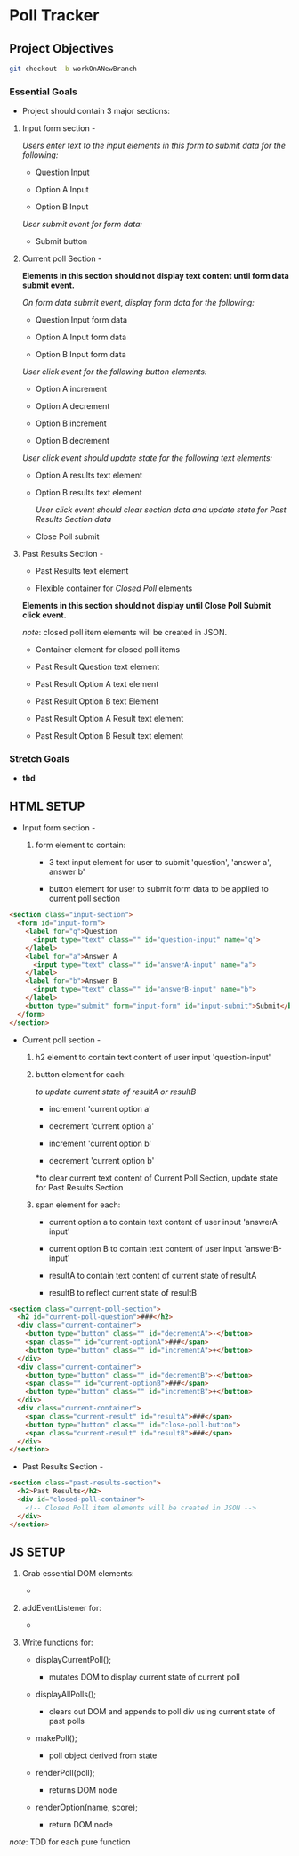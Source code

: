 # Poll Tracker

## Project Objectives

```zsh
git checkout -b workOnANewBranch
```

### Essential Goals

* Project should contain 3 major sections:
  
1. Input form section -

    *Users enter text to the input elements in this form to submit data for the following:*

    * Question Input

    * Option A Input

    * Option B Input

    *User submit event for form data:*

    * Submit button

1. Current poll Section -

    **Elements in this section should not display text content until form data submit event.**

    *On form data submit event, display form data for the following:*

    * Question Input form data

    * Option A Input form data

    * Option B Input form data

    *User click event for the following button elements:*

    * Option A increment

    * Option A decrement

    * Option B increment

    * Option B decrement

    *User click event should update state for the following text elements:*

    * Option A results text element

    * Option B results text element

        *User click event should clear section data and update state for Past Results Section data*

    * Close Poll submit

1. Past Results Section -

    * Past Results text element

    * Flexible container for *Closed Poll* elements

    **Elements in this section should not display until Close Poll Submit click  event.**

    *note*: closed poll item elements will be created in JSON.

    * Container element for closed poll items

    * Past Result Question text element

    * Past Result Option A text element

    * Past Result Option B text Element

    * Past Result Option A Result text element

    * Past Result Option B Result text element

### Stretch Goals

* **tbd**

## HTML SETUP

* Input form section -

  1. form element to contain:

      * 3 text input element for user to submit 'question', 'answer a', answer b'

      * button element for user to submit form data to be applied to current poll section

```html
<section class="input-section">
  <form id="input-form">
    <label for="q">Question
      <input type="text" class="" id="question-input" name="q">
    </label>
    <label for="a">Answer A
      <input type="text" class="" id="answerA-input" name="a">
    </label>
    <label for="b">Answer B
      <input type="text" class="" id="answerB-input" name="b">
    </label>
    <button type="submit" form="input-form" id="input-submit">Submit</button>
  </form>
</section>
```

* Current poll section -

    1. h2 element to contain text content of user input 'question-input'

    1. button element for each:

        *to update current state of resultA or resultB*

        * increment 'current option a'

        * decrement 'current option a'

        * increment 'current option b'

        * decrement 'current option b'

        *to clear current text content of Current Poll Section, update state for Past Results Section

    1. span element for each:

        * current option a to contain text content of user input 'answerA-input'

        * current option B to contain text content of user input 'answerB-input'

        * resultA to contain text content of current state of resultA

        * resultB to reflect current state of resultB

```html
<section class="current-poll-section">
  <h2 id="current-poll-question">###</h2>
  <div class="current-container">
    <button type="button" class="" id="decrementA">-</button>
    <span class="" id="current-optionA">###</span>
    <button type="button" class="" id="incrementA">+</button>
  </div>
  <div class="current-container">
    <button type="button" class="" id="decrementB">-</button>
    <span class="" id="current-optionB">###</span>
    <button type="button" class="" id="incrementB">+</button>
  </div>
  <div class="current-container">
    <span class="current-result" id="resultA">###</span>
    <button type="button" class="" id="close-poll-button">
    <span class="current-result" id="resultB">###</span>
  </div>
</section>
```

* Past Results Section -

```html
<section class="past-results-section">
  <h2>Past Results</h2>
  <div id="closed-poll-container">
    <!-- Closed Poll item elements will be created in JSON -->
  </div>
</section>
```

## JS SETUP

1. Grab essential DOM elements:

    *

2. addEventListener for:

    *

3. Write functions for:

    * displayCurrentPoll();
        * mutates DOM to display current state of current poll

    * displayAllPolls();
        * clears out DOM and appends to poll div using current state of past polls

    * makePoll();
        * poll object derived from state

    * renderPoll(poll);
        * returns DOM node

    * renderOption(name, score);
        * return DOM node

*note*: TDD for each pure function
